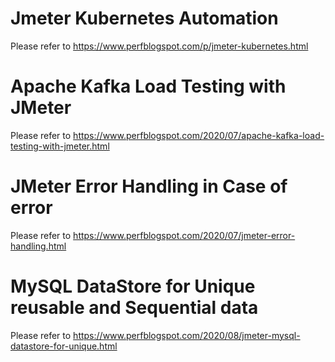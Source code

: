 # Jmeter Kubernetes Automation  

Please refer to https://www.perfblogspot.com/p/jmeter-kubernetes.html  

# Apache Kafka Load Testing with JMeter

Please refer to https://www.perfblogspot.com/2020/07/apache-kafka-load-testing-with-jmeter.html

# JMeter Error Handling in Case of error

Please refer to https://www.perfblogspot.com/2020/07/jmeter-error-handling.html

# MySQL DataStore for Unique reusable and Sequential data

Please refer to https://www.perfblogspot.com/2020/08/jmeter-mysql-datastore-for-unique.html